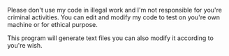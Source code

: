 Please don't use my code in illegal work and I'm not responsible for you're criminal activities. You can edit and modify my code to test on you're own machine or for ethical purpose.

This program will generate text files you can also modify it according to you're wish.
